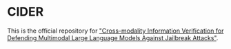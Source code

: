 # CIDER
This is the official repository for ["Cross-modality Information Verification for Defending Multimodal Large Language Models Against Jailbreak Attacks"](https://arxiv.org/abs/2407.21659).
